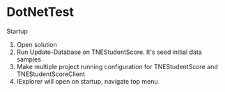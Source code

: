 # DotNetTest

Startup
1. Open solution
2. Run Update-Database on TNEStudentScore. It's seed initial data samples
3. Make multiple project running configuration for TNEStudentScore and TNEStudentScoreClient
4. IExplorer will open on startup, navigate top menu
